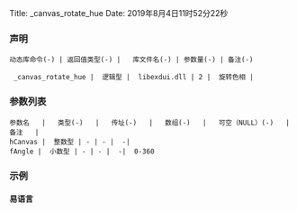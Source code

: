 Title: _canvas_rotate_hue
Date: 2019年8月4日11时52分22秒



### 声明


```table
动态库命令(-) | 返回值类型(-) |   库文件名(-) | 参数量(-) | 备注(-)

 _canvas_rotate_hue |  逻辑型 |  libexdui.dll | 2 |  旋转色相 | 
```


### 参数列表

```table
参数名   |   类型(-)   |   传址(-)   |   数组(-)   |   可空（NULL）(-)   |   备注   |
hCanvas |  整数型 | - | - |  -| 
fAngle |  小数型 | - | - |  -|  0-360
```




### 示例
#### 易语言
```c

```